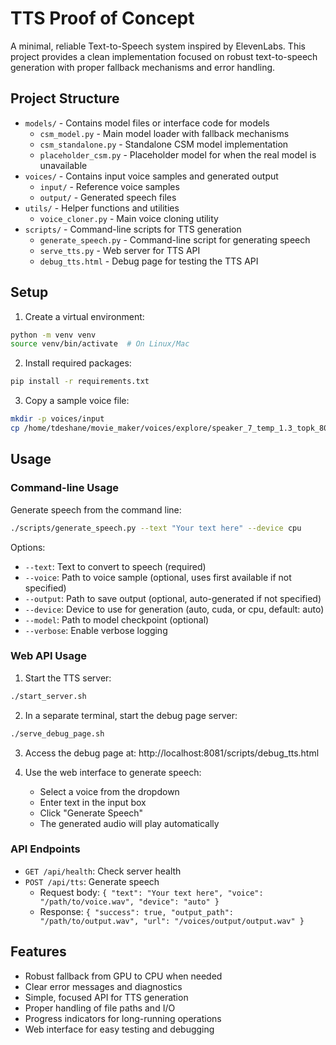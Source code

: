 # TTS Proof of Concept

A minimal, reliable Text-to-Speech system inspired by ElevenLabs. This project provides a clean implementation focused on robust text-to-speech generation with proper fallback mechanisms and error handling.

## Project Structure

- `models/` - Contains model files or interface code for models
  - `csm_model.py` - Main model loader with fallback mechanisms
  - `csm_standalone.py` - Standalone CSM model implementation
  - `placeholder_csm.py` - Placeholder model for when the real model is unavailable
- `voices/` - Contains input voice samples and generated output
  - `input/` - Reference voice samples
  - `output/` - Generated speech files
- `utils/` - Helper functions and utilities
  - `voice_cloner.py` - Main voice cloning utility
- `scripts/` - Command-line scripts for TTS generation
  - `generate_speech.py` - Command-line script for generating speech
  - `serve_tts.py` - Web server for TTS API
  - `debug_tts.html` - Debug page for testing the TTS API

## Setup

1. Create a virtual environment:
```bash
python -m venv venv
source venv/bin/activate  # On Linux/Mac
```

2. Install required packages:
```bash
pip install -r requirements.txt
```

3. Copy a sample voice file:
```bash
mkdir -p voices/input
cp /home/tdeshane/movie_maker/voices/explore/speaker_7_temp_1.3_topk_80_accent_variation_120.wav voices/input/
```

## Usage

### Command-line Usage

Generate speech from the command line:

```bash
./scripts/generate_speech.py --text "Your text here" --device cpu
```

Options:
- `--text`: Text to convert to speech (required)
- `--voice`: Path to voice sample (optional, uses first available if not specified)
- `--output`: Path to save output (optional, auto-generated if not specified)
- `--device`: Device to use for generation (auto, cuda, or cpu, default: auto)
- `--model`: Path to model checkpoint (optional)
- `--verbose`: Enable verbose logging

### Web API Usage

1. Start the TTS server:
```bash
./start_server.sh
```

2. In a separate terminal, start the debug page server:
```bash
./serve_debug_page.sh
```

3. Access the debug page at: http://localhost:8081/scripts/debug_tts.html

4. Use the web interface to generate speech:
   - Select a voice from the dropdown
   - Enter text in the input box
   - Click "Generate Speech"
   - The generated audio will play automatically

### API Endpoints

- `GET /api/health`: Check server health
- `POST /api/tts`: Generate speech
  - Request body: `{ "text": "Your text here", "voice": "/path/to/voice.wav", "device": "auto" }`
  - Response: `{ "success": true, "output_path": "/path/to/output.wav", "url": "/voices/output/output.wav" }`

## Features

- Robust fallback from GPU to CPU when needed
- Clear error messages and diagnostics
- Simple, focused API for TTS generation
- Proper handling of file paths and I/O
- Progress indicators for long-running operations
- Web interface for easy testing and debugging 
